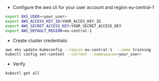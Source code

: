 
- Configure the aws cli for your user account and region eu-central-1
```bash
export EKS_USER=<your_user>
export AWS_ACCESS_KEY_ID=YOUR_ACCES_KEY_ID
export AWS_SECRET_ACCESS_KEY=YOUR_SECRET_ACCESS_KEY
export AWS_DEFAULT_REGION=eu-central-1
```
- Create cluster credentials:
```bash
aws eks update-kubeconfig --region eu-central-1  --name training
kubectl config set-context --current --namespace=<your_user>
```
- Verify
```bash
kubectl get all
```
